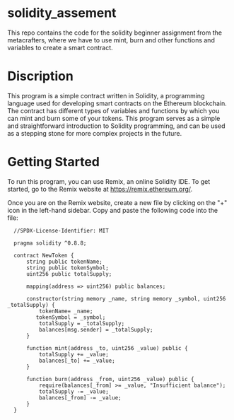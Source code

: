# solidity_assement
This repo contains the code for the solidity beginner assignment from the metacrafters, where we have to use mint, burn and other functions and variables to create a smart contract.

# Discription
This program is a simple contract written in Solidity, a programming language used for developing smart contracts on the Ethereum blockchain. The contract has different types of variables and functions by which you can mint and burn some of your tokens. This program serves as a simple and straightforward introduction to Solidity programming, and can be used as a stepping stone for more complex projects in the future.

# Getting Started 
To run this program, you can use Remix, an online Solidity IDE. To get started, go to the Remix website at https://remix.ethereum.org/.

Once you are on the Remix website, create a new file by clicking on the "+" icon in the left-hand sidebar. Copy and paste the following code into the file:

      //SPDX-License-Identifier: MIT
      
      pragma solidity ^0.8.8;
      
      contract NewToken {
          string public tokenName;
          string public tokenSymbol;
          uint256 public totalSupply;
      
          mapping(address => uint256) public balances;
      
          constructor(string memory _name, string memory _symbol, uint256 _totalSupply) {
              tokenName= _name;
             tokenSymbol = _symbol;
              totalSupply = _totalSupply;
              balances[msg.sender] = _totalSupply;
          }
      
          function mint(address _to, uint256 _value) public {
              totalSupply += _value;
              balances[_to] += _value;
          }
      
          function burn(address _from, uint256 _value) public {
              require(balances[_from] >= _value, "Insufficient balance");
              totalSupply -= _value;
              balances[_from] -= _value;
          }
      }
